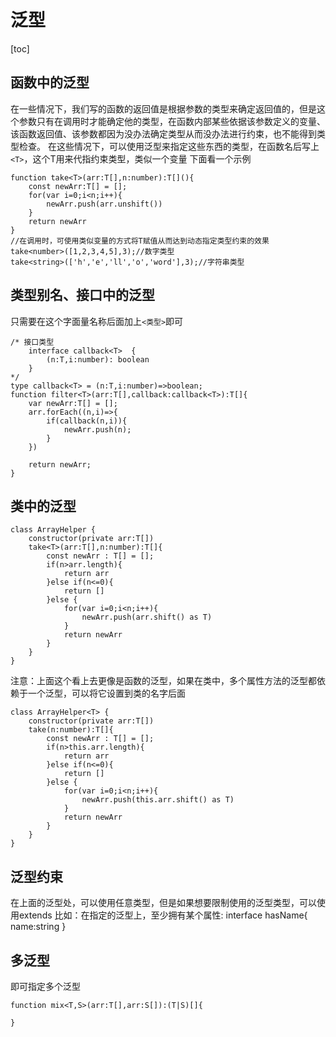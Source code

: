 # 泛型

[toc]

## 函数中的泛型

在一些情况下，我们写的函数的返回值是根据参数的类型来确定返回值的，但是这个参数只有在调用时才能确定他的类型，在函数内部某些依据该参数定义的变量、该函数返回值、该参数都因为没办法确定类型从而没办法进行约束，也不能得到类型检查。
在这些情况下，可以使用泛型来指定这些东西的类型，在函数名后写上```<T>```，这个T用来代指约束类型，类似一个变量
下面看一个示例


    function take<T>(arr:T[],n:number):T[](){
        const newArr:T[] = [];
        for(var i=0;i<n;i++){
            newArr.push(arr.unshift())
        }
        return newArr
    }
    //在调用时，可使用类似变量的方式将T赋值从而达到动态指定类型约束的效果
    take<number>([1,2,3,4,5],3);//数字类型
    take<string>(['h','e','ll','o','word'],3);//字符串类型

## 类型别名、接口中的泛型

只需要在这个字面量名称后面加上```<类型>```即可


    /* 接口类型
        interface callback<T>  {
            (n:T,i:number): boolean
        }
    */
    type callback<T> = (n:T,i:number)=>boolean;
    function filter<T>(arr:T[],callback:callback<T>):T[]{
        var newArr:T[] = [];
        arr.forEach((n,i)=>{
            if(callback(n,i)){
                newArr.push(n);
            }
        })

        return newArr;
    }

## 类中的泛型

    class ArrayHelper {
        constructor(private arr:T[])
        take<T>(arr:T[],n:number):T[]{
            const newArr : T[] = [];
            if(n>arr.length){
                return arr
            }else if(n<=0){
                return []
            }else {
                for(var i=0;i<n;i++){
                    newArr.push(arr.shift() as T)
                }
                return newArr
            }
        }
    }
注意：上面这个看上去更像是函数的泛型，如果在类中，多个属性方法的泛型都依赖于一个泛型，可以将它设置到类的名字后面


    class ArrayHelper<T> {
        constructor(private arr:T[])
        take(n:number):T[]{
            const newArr : T[] = [];
            if(n>this.arr.length){
                return arr
            }else if(n<=0){
                return []
            }else {
                for(var i=0;i<n;i++){
                    newArr.push(this.arr.shift() as T)
                }
                return newArr
            }
        }
    }

## 泛型约束

在上面的泛型处，可以使用任意类型，但是如果想要限制使用的泛型类型，可以使用extends
比如：在指定的泛型上，至少拥有某个属性:
    interface hasName{
        name:string
    }
    <T extends hasName>

## 多泛型

即可指定多个泛型

    function mix<T,S>(arr:T[],arr:S[]):(T|S)[]{
        
    }